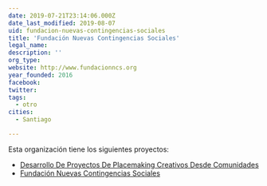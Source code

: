 ```yaml
---
date: 2019-07-21T23:14:06.000Z
date_last_modified: 2019-08-07
uid: fundacion-nuevas-contingencias-sociales
title: 'Fundación Nuevas Contingencias Sociales'
legal_name: 
description: ''
org_type: 
website: http://www.fundacionncs.org
year_founded: 2016
facebook: 
twitter: 
tags:
  - otro
cities: 
  - Santiago

---
```


Esta organización tiene los siguientes proyectos:

- [Desarrollo De Proyectos De Placemaking Creativos Desde Comunidades](/proyectos/desarrollo-de-proyectos-de-placemaking-creativos-desde-comunidades)
- [Fundación Nuevas Contingencias Sociales](/proyectos/fundacion-nuevas-contingencias-sociales)
